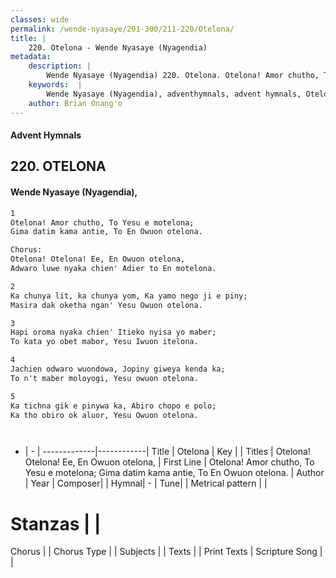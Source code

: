 ```yaml
---
classes: wide
permalink: /wende-nyasaye/201-300/211-220/Otelona/
title: |
    220. Otelona - Wende Nyasaye (Nyagendia)
metadata:
    description: |
        Wende Nyasaye (Nyagendia) 220. Otelona. Otelona! Amor chutho, To Yesu e motelona; Gima datim kama antie, To En Owuon otelona.  Chorus: Otelona! Otelona! Ee, En Owuon otelona, Adwaro luwe nyaka chien' Adier to En motelona.  
    keywords:  |
        Wende Nyasaye (Nyagendia), adventhymnals, advent hymnals, Otelona, Otelona! Amor chutho, To Yesu e motelona; Gima datim kama antie, To En Owuon otelona.. Otelona! Otelona! Ee, En Owuon otelona,
    author: Brian Onang'o
---
```


#### Advent Hymnals
## 220. OTELONA
####  Wende Nyasaye (Nyagendia),

```txt
1
Otelona! Amor chutho, To Yesu e motelona;
Gima datim kama antie, To En Owuon otelona.

Chorus:
Otelona! Otelona! Ee, En Owuon otelona,
Adwaro luwe nyaka chien' Adier to En motelona.

2
Ka chunya lit, ka chunya yom, Ka yamo nego ji e piny;
Masira dak oketha ngan' Yesu Owuon otelona.

3
Hapi oroma nyaka chien' Itieko nyisa yo maber;
To kata yo obet mabor, Yesu Iwuon itelona.

4
Jachien odwaro wuondowa, Jopiny giweya kenda ka;
To n't maber moloyogi, Yesu owuon otelona.

5
Ka tichna gik e pinywa ka, Abiro chopo e polo;
Ka tho obiro ok aluor, Yesu Owuon otelona.




```

- |   -  |
-------------|------------|
Title | Otelona |
Key |  |
Titles | Otelona! Otelona! Ee, En Owuon otelona, |
First Line | Otelona! Amor chutho, To Yesu e motelona; Gima datim kama antie, To En Owuon otelona. |
Author | 
Year | 
Composer| |
Hymnal|  - |
Tune|  |
Metrical pattern | |
# Stanzas |  |
Chorus |  |
Chorus Type |  |
Subjects | |
Texts |  |
Print Texts | 
Scripture Song |  |
    
